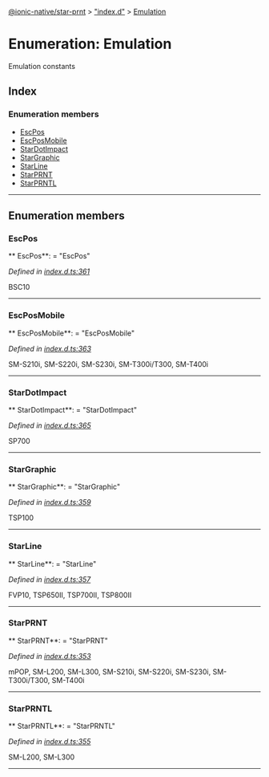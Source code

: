[@ionic-native/star-prnt](../README.md) > ["index.d"](../modules/_index_d_.md) > [Emulation](../enums/_index_d_.emulation.md)

# Enumeration: Emulation

Emulation constants

## Index

### Enumeration members

* [EscPos](_index_d_.emulation.md#escpos)
* [EscPosMobile](_index_d_.emulation.md#escposmobile)
* [StarDotImpact](_index_d_.emulation.md#stardotimpact)
* [StarGraphic](_index_d_.emulation.md#stargraphic)
* [StarLine](_index_d_.emulation.md#starline)
* [StarPRNT](_index_d_.emulation.md#starprnt)
* [StarPRNTL](_index_d_.emulation.md#starprntl)

---

## Enumeration members

<a id="escpos"></a>

###  EscPos

** EscPos**:    = "EscPos"

*Defined in [index.d.ts:361](https://github.com/infoxicator/StarprnDemoIonicV2/blob/985c5ea/star-prnt/index.d.ts#L361)*

BSC10

___

<a id="escposmobile"></a>

###  EscPosMobile

** EscPosMobile**:    = "EscPosMobile"

*Defined in [index.d.ts:363](https://github.com/infoxicator/StarprnDemoIonicV2/blob/985c5ea/star-prnt/index.d.ts#L363)*

SM-S210i, SM-S220i, SM-S230i, SM-T300i/T300, SM-T400i

___

<a id="stardotimpact"></a>

###  StarDotImpact

** StarDotImpact**:    = "StarDotImpact"

*Defined in [index.d.ts:365](https://github.com/infoxicator/StarprnDemoIonicV2/blob/985c5ea/star-prnt/index.d.ts#L365)*

SP700

___

<a id="stargraphic"></a>

###  StarGraphic

** StarGraphic**:    = "StarGraphic"

*Defined in [index.d.ts:359](https://github.com/infoxicator/StarprnDemoIonicV2/blob/985c5ea/star-prnt/index.d.ts#L359)*

TSP100

___

<a id="starline"></a>

###  StarLine

** StarLine**:    = "StarLine"

*Defined in [index.d.ts:357](https://github.com/infoxicator/StarprnDemoIonicV2/blob/985c5ea/star-prnt/index.d.ts#L357)*

FVP10, TSP650II, TSP700II, TSP800II

___

<a id="starprnt"></a>

###  StarPRNT

** StarPRNT**:    = "StarPRNT"

*Defined in [index.d.ts:353](https://github.com/infoxicator/StarprnDemoIonicV2/blob/985c5ea/star-prnt/index.d.ts#L353)*

mPOP, SM-L200, SM-L300, SM-S210i, SM-S220i, SM-S230i, SM-T300i/T300, SM-T400i

___

<a id="starprntl"></a>

###  StarPRNTL

** StarPRNTL**:    = "StarPRNTL"

*Defined in [index.d.ts:355](https://github.com/infoxicator/StarprnDemoIonicV2/blob/985c5ea/star-prnt/index.d.ts#L355)*

SM-L200, SM-L300

___

